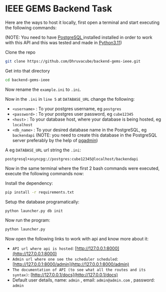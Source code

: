 # IEEE GEMS Backend Task

Here are the ways to host it locally, first open a terminal and start executing the following commands:

(NOTE: You need to have [PostgreSQL ](https://www.postgresql.org/)installed installed in order to work with this API and this was tested and made in [Python3.11](https://www.python.org/downloads/release/python-3118/ "Python 3.11 relese page"))

Clone the repo

```bash
git clone https://github.com/Dhruvacube/backend-gems-ieee.git
```

Get into that directory

```bash
cd backend-gems-ieee
```

Now rename the `example.ini` to `.ini`.

Now in the `.ini` in `line 5` at `DATABASE_URL` change the following:

- `<username>` : To your postgres username, eg `postgres`
- `<password>` : To your postgres user password, eg `cube12345`
- `<host>` : To your database host, where your database is being hosted, eg `localhost`
- `<db_name>` : To your desired database name in the PostgreSQL, eg `backendapi` (NOTE: you need to create this database in the PostgreSQL server preferably by the help of [pgadmin](https://www.pgadmin.org/ "PgAdmin website"))

A eg `DATABASE_URL` url string the `.ini`:

`postgresql+asyncpg://postgres:cube12345@localhost/backendapi`

Now in the same terminal where the first 2 bash commands were executed, execute the following commands now:

Install the dependency:

```bash
pip install -r requirements.txt
```

Setup the database programatically:

```bash
python launcher.py db init
```

Now run the program:

```bash
python launcher.py
```

Now open the following links to work with api and know more about it:

- `API url where api is hosted`: [http://127.0.0.1:8000](http://127.0.0.1:8000)
- `Admin url where one see the scheduler scheduled`: [http://127.0.0.1:8000/admin](http://127.0.0.1:8000/admin)
- `The documentation of API (to see what all the routes and its syntax)`: [http://127.0.0.1/docs](http://127.0.0.1/docs)
- Default user details, name: `admin` , email: `admin@admin.com` , password: `admin`
